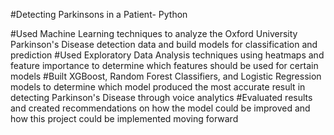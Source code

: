 #Detecting Parkinsons in a Patient- Python

#Used Machine Learning techniques to analyze the Oxford University Parkinson's Disease detection data and build models for classification and prediction
#Used Exploratory Data Analysis techniques using heatmaps and feature importance to determine which features should be used for certain models
#Built XGBoost, Random Forest Classifiers, and Logistic Regression models to determine which model produced the most accurate result in detecting Parkinson's Disease through voice analytics
#Evaluated results and created recommendations on how the model could be improved and how this project could be implemented moving forward
